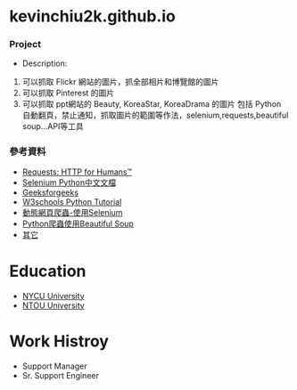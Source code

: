 # kevinchiu2k.github.io
### Project
- Description:
1. 可以抓取 Flickr 網站的圖片，抓全部相片和博覽館的圖片
2. 可以抓取 Pinterest 的圖片
3. 可以抓取 ppt網站的 Beauty, KoreaStar, KoreaDrama 的圖片
包括 Python 自動翻頁，禁止通知，抓取圖片的範圍等作法，selenium,requests,beautiful soup...API等工具

### 參考資料
- [Requests: HTTP for Humans™](https://requests.readthedocs.io/en/latest/)
- [Selenium Python中文文檔](https://selenium-python-zh.readthedocs.io/en/latest/locating-elements.html)
- [Geeksforgeeks](https://www.geeksforgeeks.org/python-programming-language-tutorial/?ref=outindfooter)
- [W3schools Python Tutorial](https://www.w3schools.com/python/default.asp)
- [動態網頁爬蟲-使用Selenium](https://hackmd.io/@aaronlife/python-topic-selenium)
- [Python爬蟲使用Beautiful Soup](https://hackmd.io/@aaronlife/python-topic-beautifulsoup#Python%E7%88%AC%E8%9F%B2%E4%BD%BF%E7%94%A8Beautiful-Soup)
- [其它](docs/001.md)

# Education
- [NYCU University](https://www.nycu.edu.tw/nycu/ch/index)
- [NTOU University](https://www.ntou.edu.tw/)

# Work Histroy
- Support Manager
- Sr. Support Engineer
